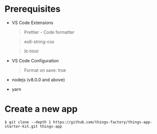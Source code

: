 # Prerequisites

- VS Code Extensions

  > Prettier - Code formatter

  > es6-string-css

  > lit-html

- VS Code Configuration

  > Format on save: true

- nodejs (v8.0.0 and above)
- yarn

# Create a new app

```
$ git clone --depth 1 https://github.com/things-factory/things-app-starter-kit.git things-app
```
